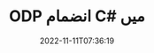 ---
############################# Static ############################
layout: "auto-gen-merge"
date: 2022-11-11T07:36:19
draft: false
otherformats: ods odt one otp ott pdf pps ppsx ppt pptx rtf tex vdx vsdm vsdx vssm

############################# Head ############################
head_title: "ODP فائلوں کو C# میں ضم کریں۔ ODP انضمام"
head_description: "C# .NET دستاویزات کے انضمام API کا استعمال کرتے ہوئے متعدد ODP فائلوں کو ایک فائل میں ضم کریں۔ مخصوص صفحات یا صفحہ کی حدود کو مختلف دستاویزات سے ایک دستاویز میں ضم کریں۔"

############################# Header ############################
title: "ODP انضمام C# میں"
description: "ODP کو .NET کوڈ کی چند سطروں کے ساتھ ضم کریں۔"
bg_image: "https://cms.admin.containerize.com/templates/aspose/App_Themes/V3/images/bg/header1.png"
bg_overlay: false
button:
    enable: true
    icon: "fas fa-arrow-down"
    label: "مفت ٹرائل ڈاؤن لوڈ کریں۔"
    link: "https://downloads.groupdocs.com/merger/net"

############################# SubMenu ############################
submenu:
    enable: true

    left:
        img_alt: "GroupDocs.Merger for .NET"
        image: "https://cms.admin.containerize.com/templates/groupdocs/images/product-logos/90x90-noborder/groupdocs-merger-net.png"
        product: "GroupDocs.Merger"
        platform: ".NET"

    middle:
        button:

            # button loop
            - link: "https://apireference.groupdocs.com/merger/net"
              text: "API حوالہ"

            # button loop
            - link: "https://github.com/groupdocs-merger"
              text: "کوڈ کی مثالیں۔"

            # button loop
            - link: "https://products.groupdocs.app/merger/family"
              text: "لائیو ڈیمو"

            # button loop
            - link: "https://purchase.groupdocs.com/pricing/merger/net"
              text: "قیمتوں کا تعین"

    right:
        link_download: "https://downloads.groupdocs.com/merger"
        link_learn: "https://docs.groupdocs.com/merger/net"
        link_buy: "https://purchase.groupdocs.com"

############################# About ############################
about:
    enable: true
    title: "GroupDocs.Merger for .NET API کے بارے میں"
    content: |
        [GroupDocs.Merger for .NET](/ur/merger/net/) ایک سے زیادہ پی ڈی ایف، مائیکروسافٹ آفس (ورڈ، ایکسل، پاورپوائنٹ، OneNote)، OpenDocument، HTML، تصاویر اور ضم کرنے کا آسان حل فراہم کرتا ہے۔ .NET ایپلی کیشنز کے اندر ایک فائل میں بہت سی دیگر دستاویزات۔ GroupDocs.Merger آپ کی کافی محنت بچائے گا، کیونکہ آپ کو ODP دستاویزات کو ضم کرنے کی اجازت ہے - کسی تیسرے فریق کے سافٹ ویئر، ڈیسک ٹاپ ایپلیکیشنز یا پلگ انز کو انسٹال کرنے کی ضرورت نہیں ہے۔ اب اپنا وقت ضائع کرنا اور فائلوں کو دستی طور پر ضم کرنا غیر ضروری ہے! GroupDocs کا مشن بہترین معیار فراہم کرنا اور دستاویز پر کارروائی کرنے والے ورک فلو کو آسان بنانا ہے۔
        
        GroupDocs.Merger API کارپوریٹ حل کے لیے ایک صحیح انتخاب ہے جس کے لیے فائل کو ضم کرنے کی خصوصیات کی ضرورت ہے۔ یہ APIs تمام بڑے آپریٹنگ سسٹمز اور پلیٹ فارمز بشمول .NET Framework, .NET Standard, .NET Core, Mono پر اچھی طرح سے تعاون یافتہ ہیں۔

############################# Steps ############################
steps:
    enable: true
    title_left: "ایک سے زیادہ ODP فائلوں کو کیسے ملایا جائے۔"
    content_left: |
        [GroupDocs.Merger for .NET](/ur/merger/net/) .NET ڈویلپرز کے لیے اپنی ایپلی کیشنز میں دو یا زیادہ ODP فائلوں کو ضم کرنا آسان بناتا ہے۔ چند آسان اقدامات.
        
        * **انضمام** کی نئی مثال بنائیں اور ماخذ دستاویز کا راستہ بطور کنسٹرکٹر پیرامیٹر پاس کریں۔
        * **انضمام** کلاس کے **جوائن** کو کال کریں اور دوسرا ماخذ دستاویز کا راستہ پاس کریں۔
        * ضم شدہ دستاویز کو محفوظ کرنے کے لیے **مرجر** کلاس کے **محفوظ** کو کال کریں۔

    title_right: "سسٹم کے تقاضے"
    content_right: |
        GroupDocs.Merger for .NET APIs تمام بڑے پلیٹ فارمز اور آپریٹنگ سسٹمز پر تعاون یافتہ ہیں۔ ذیل کے کوڈ پر عمل کرنے سے پہلے، براہ کرم یقینی بنائیں کہ آپ کے سسٹم پر درج ذیل شرائط انسٹال ہیں۔

        * آپریٹنگ سسٹمز: مائیکروسافٹ ونڈوز، لینکس، میک او ایس
        * ترقیاتی ماحول: Visual Studio, Xamarin, MonoDevelop
        * فریم ورکس: .NET Framework, .NET Standard, .NET Core, Mono
        * GroupDocs.Merger for .NET کا تازہ ترین ورژن [NuGet](https://www.nuget.org/packages/groupdocs.merger) سے ڈاؤن لوڈ کریں۔
         
    code: |
     {{% merger/additional-styles %}}
     {{< merger/code-merger title="C# مثال کے کوڈ کا استعمال کرتے ہوئے ODP فائلوں کو کیسے ملایا جائے۔">}}

        ```csharp    
        // GroupDocs.Merger API کا استعمال کرتے ہوئے ODP فائلوں کو ضم کریں۔
        // ان پٹ ODP دستاویز کے ساتھ فوری انضمام
        using (Merger merger = new Merger("input1.odp"))
          {
            // انضمام کلاس مثال کے جوائن طریقہ کو کال کریں اور دوسرا ذریعہ دستاویز کا راستہ پاس کریں۔
            merger.Join("input2.odp");
    
            // انضمام شدہ دستاویز کو بچانے کے لیے انضمام کلاس مثال کے محفوظ طریقہ کو کال کریں۔
            merger.Save("merged-file.odp");
          }
        ```
     {{< /merger/code-merger >}}

############################# Demos ############################
demos:
    enable: true
    title: "لائیو ڈیمو - دستاویزات کو ضم کرنے کے لیے آن لائن ایپ"
    content: |
       [GroupDocs.Merger Live Demos](https://products.groupdocs.app/merger/odp) ویب سائٹ پر جا کر ابھی ایک سے زیادہ ODP فائلوں کو ضم کریں۔
       لائیو ڈیمو کے درج ذیل فوائد ہیں۔
        
############################# About Formats ############################
about_formats:
    enable: true

############################# More Formats ############################
more_formats:
    enable: true
    title: "دیگر دستاویزی فارمیٹس کو ضم کرنا"
    content: |
        فائل فارمیٹس اور امیجز کے لیے .NET دستاویزات کا انضمام API۔ جیسا کہ ذیل میں بتایا گیا ہے کچھ مقبول دستاویز فارمیٹس کو ایک ساتھ ضم کریں۔

############################# Back to top ###############################
back_to_top:
    enable: true
---